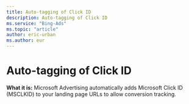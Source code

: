```yaml
---
title: Auto-tagging of Click ID
description: Auto-tagging of Click ID
ms.service: "Bing-Ads"
ms.topic: "article"
author: eric-urban
ms.author: eur
---
```


# Auto-tagging of Click ID

**What it is:**     Microsoft Advertising automatically adds Microsoft Click ID (MSCLKID) to your landing page URLs to allow conversion tracking.


